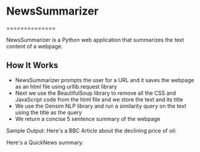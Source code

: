<h1>NewsSummarizer</h1>
==============

NewsSummarizer is a Python web application that summarizes the text content of a webpage.

<h2>How It Works</h2>

<ul>
<li>NewsSummarizer prompts the user for a URL and it saves the webpage as an html file using urllib.request library</li>
<li>Next we use the BeautifulSoup library to remove all the CSS and JavaScript code from the html file and we store the text and its title</li>
<li>We use the Gensim NLP library and run a similarity query on the text using the title as the query</li>
<li>We return a concise 5 sentence summary of the webpage</li>

</ul>

Sample Output:
Here's a BBC Article about the declining price of oil:
<img scr = "http://imgur.com/FZHBZXd">

Here's a QuickNews summary:
<img scr = "http://imgur.com/CJmfmXv">

